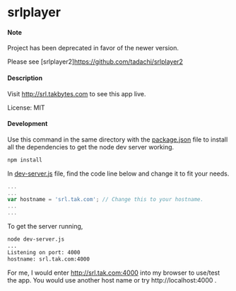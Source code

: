 srlplayer
=========

#### Note
Project has been deprecated in favor of the newer version.

Please see [srlplayer2]https://github.com/tadachi/srlplayer2

#### Description
Visit http://srl.takbytes.com to see this app live.

License: MIT

#### Development

Use this command in the same directory with the [package.json](https://github.com/tadachi/multitwitchchat/blob/master/package.json) file to install all the dependencies to get the node dev server working.

```bash
npm install
```

In [dev-server.js](https://github.com/tadachi/srlplayer/blob/master/dev-server.js) file, find the code line below and change it to fit your needs.

```javascript
...
...
var hostname = 'srl.tak.com'; // Change this to your hostname.
...
...
```

To get the server running,

```bash
node dev-server.js
...
Listening on port: 4000
hostname: srl.tak.com:4000
```

For me, I would enter http://srl.tak.com:4000 into my browser to use/test the app. You would use another host name or try http://localhost:4000 .
